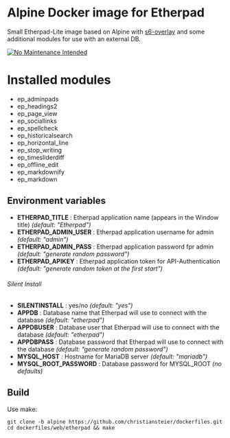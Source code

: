 # Alpine Docker image for Etherpad

Small Etherpad-Lite image based on Alpine with [s6-overlay](https://github.com/just-containers/s6-overlay) and some additional modules for use with an external DB.

 [![No Maintenance Intended](http://unmaintained.tech/badge.svg)](http://unmaintained.tech/)

# Installed modules #

- ep_adminpads
- ep_headings2
- ep_page_view
- ep_sociallinks
- ep_spellcheck
- ep_historicalsearch
- ep_horizontal_line
- ep_stop_writing
- ep_timesliderdiff
- ep_offline_edit
- ep_markdownify
- ep_markdown

## Environment variables

- **ETHERPAD_TITLE** : Etherpad application name (appears in the Window title) *(default: "Etherpad")*
- **ETHERPAD_ADMIN_USER** : Etherpad application username for admin *(default: "admin")*
- **ETHERPAD_ADMIN_PASS** : Etherpad application password fpr admin *(default: "generate random password")*
- **ETHERPAD_APIKEY** : Etherpad application token for API-Authentication *(default: "generate random token at the first start")*

###### Silent Install ######
- **SILENTINSTALL** : yes/no *(default: "yes")*
- **APPDB** :  Database name that Etherpad will use to connect with the database *(default: "etherpad")*
- **APPDBUSER** : Database user that Etherpad will use to connect with the database *(default: "etherpad")*
- **APPDBPASS** : Database password that Etherpad will use to connect with the database *(default: "generate random password")*
- **MYSQL_HOST** : Hostname for MariaDB server *(default: "mariadb")*
- **MYSQL_ROOT_PASSWORD** : Database password for MYSQL_ROOT *(no defaults)*

## Build

Use make:

```
git clone -b alpine https://github.com/christiansteier/dockerfiles.git
cd dockerfiles/web/etherpad && make
```
